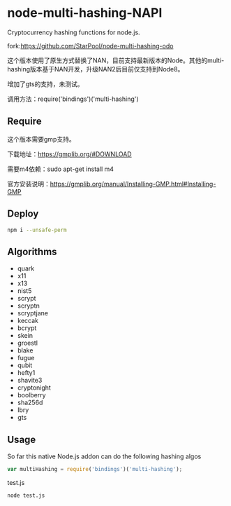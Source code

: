 node-multi-hashing-NAPI
===============

Cryptocurrency hashing functions for node.js.

fork:https://github.com/StarPool/node-multi-hashing-odo

这个版本使用了原生方式替换了NAN，目前支持最新版本的Node。其他的multi-hashing版本基于NAN开发，升级NAN2后目前仅支持到Node8。

增加了gts的支持，未测试。

调用方法：require('bindings')('multi-hashing')

Require
-----

这个版本需要gmp支持。

下载地址：https://gmplib.org/#DOWNLOAD

需要m4依赖：sudo apt-get install m4

官方安装说明：https://gmplib.org/manual/Installing-GMP.html#Installing-GMP

Deploy
-----
```bash
npm i --unsafe-perm
```


Algorithms
----------
* quark
* x11
* x13
* nist5
* scrypt
* scryptn
* scryptjane
* keccak
* bcrypt
* skein
* groestl
* blake
* fugue
* qubit
* hefty1
* shavite3
* cryptonight
* boolberry
* sha256d
* lbry
* gts

Usage
-----

So far this native Node.js addon can do the following hashing algos

```javascript
var multiHashing = require('bindings')('multi-hashing');
```

test.js
```bash
node test.js
```